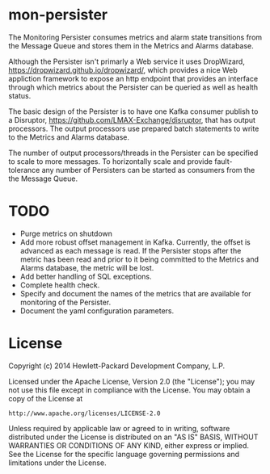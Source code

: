 mon-persister
=============

The Monitoring Persister consumes metrics and alarm state transitions from the Message Queue and stores them in the Metrics and Alarms database.

Although the Persister isn't primarly a Web service it uses DropWizard, https://dropwizard.github.io/dropwizard/, which provides a nice Web appliction framework to expose an http endpoint that provides an interface through which metrics about the Persister can be queried as well as health status. 

The basic design of the Persister is to have one Kafka consumer publish to a Disruptor, https://github.com/LMAX-Exchange/disruptor, that has output processors. The output processors use prepared batch statements to write to the Metrics and Alarms database.

The number of output processors/threads in the Persister can be specified to scale to more messages. To horizontally scale and provide fault-tolerance any number of Persisters can be started as consumers from the the Message Queue. 

# TODO

* Purge metrics on shutdown
* Add more robust offset management in Kafka. Currently, the offset is advanced as each message is read. If the Persister stops after the metric has been read and prior to it being committed to the Metrics and Alarms database, the metric will be lost. 
* Add better handling of SQL exceptions.
* Complete health check.
* Specify and document the names of the metrics that are available for monitoring of the Persister.
* Document the yaml configuration parameters.

# License

Copyright (c) 2014 Hewlett-Packard Development Company, L.P.

Licensed under the Apache License, Version 2.0 (the "License");
you may not use this file except in compliance with the License.
You may obtain a copy of the License at

    http://www.apache.org/licenses/LICENSE-2.0
    
Unless required by applicable law or agreed to in writing, software
distributed under the License is distributed on an "AS IS" BASIS,
WITHOUT WARRANTIES OR CONDITIONS OF ANY KIND, either express or
implied.
See the License for the specific language governing permissions and
limitations under the License.
